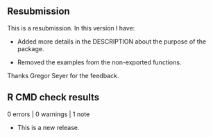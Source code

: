 ## Resubmission
This is a resubmission. In this version I have:

* Added more details in the DESCRIPTION about the purpose of the package.

* Removed the examples from the non-exported functions.
  
Thanks Gregor Seyer for the feedback.

## R CMD check results

0 errors | 0 warnings | 1 note

* This is a new release.
